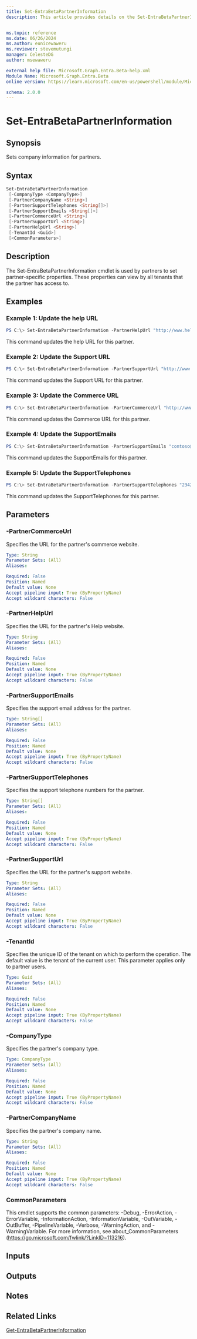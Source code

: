 ```yaml
---
title: Set-EntraBetaPartnerInformation
description: This article provides details on the Set-EntraBetaPartnerInformation command.


ms.topic: reference
ms.date: 06/26/2024
ms.author: eunicewaweru
ms.reviewer: stevemutungi
manager: CelesteDG
author: msewaweru

external help file: Microsoft.Graph.Entra.Beta-help.xml
Module Name: Microsoft.Graph.Entra.Beta
online version: https://learn.microsoft.com/en-us/powershell/module/Microsoft.Graph.Entra.Beta/Set-EntraBetaPartnerInformation

schema: 2.0.0
---
```


# Set-EntraBetaPartnerInformation

## Synopsis
Sets company information for partners.

## Syntax

```powershell
Set-EntraBetaPartnerInformation 
 [-CompanyType <CompanyType>] 
 [-PartnerCompanyName <String>]
 [-PartnerSupportTelephones <String[]>] 
 [-PartnerSupportEmails <String[]>] 
 [-PartnerCommerceUrl <String>]
 [-PartnerSupportUrl <String>] 
 [-PartnerHelpUrl <String>] 
 [-TenantId <Guid>] 
 [<CommonParameters>]
```
## Description
The Set-EntraBetaPartnerInformation cmdlet is used by partners to set partner-specific properties.
These properties can view by all tenants that the partner has access to.

## Examples

### Example 1: Update the help URL
```powershell
PS C:\> Set-EntraBetaPartnerInformation -PartnerHelpUrl "http://www.help.contoso.com"
```
This command updates the help URL for this partner.

### Example 2: Update the Support URL
```powershell
PS C:\> Set-EntraBetaPartnerInformation -PartnerSupportUrl "http://www.test1.com"
```
This command updates the Support URL for this partner.

### Example 3: Update the Commerce URL
```powershell
PS C:\> Set-EntraBetaPartnerInformation -PartnerCommerceUrl "http://www.test1.com" 
```
This command updates the Commerce URL for this partner.

### Example 4: Update the SupportEmails
```powershell
PS C:\> Set-EntraBetaPartnerInformation -PartnerSupportEmails "contoso@example.com" 
```
This command updates the SupportEmails for this partner.

### Example 5: Update the SupportTelephones
```powershell
PS C:\> Set-EntraBetaPartnerInformation -PartnerSupportTelephones "2342" -TenantId "b73cc049-a025-4441-ba3a-8826d9a68ecc"
```
This command updates the SupportTelephones for this partner.

## Parameters

### -PartnerCommerceUrl
Specifies the URL for the partner's commerce website.

```yaml
Type: String
Parameter Sets: (All)
Aliases:

Required: False
Position: Named
Default value: None
Accept pipeline input: True (ByPropertyName)
Accept wildcard characters: False
```

### -PartnerHelpUrl
Specifies the URL for the partner's Help website.

```yaml
Type: String
Parameter Sets: (All)
Aliases:

Required: False
Position: Named
Default value: None
Accept pipeline input: True (ByPropertyName)
Accept wildcard characters: False
```

### -PartnerSupportEmails
Specifies the support email address for the partner.

```yaml
Type: String[]
Parameter Sets: (All)
Aliases:

Required: False
Position: Named
Default value: None
Accept pipeline input: True (ByPropertyName)
Accept wildcard characters: False
```

### -PartnerSupportTelephones
Specifies the support telephone numbers for the partner.

```yaml
Type: String[]
Parameter Sets: (All)
Aliases:

Required: False
Position: Named
Default value: None
Accept pipeline input: True (ByPropertyName)
Accept wildcard characters: False
```

### -PartnerSupportUrl
Specifies the URL for the partner's support website.

```yaml
Type: String
Parameter Sets: (All)
Aliases:

Required: False
Position: Named
Default value: None
Accept pipeline input: True (ByPropertyName)
Accept wildcard characters: False
```

### -TenantId
Specifies the unique ID of the tenant on which to perform the operation.
The default value is the tenant of the current user.
This parameter applies only to partner users.

```yaml
Type: Guid
Parameter Sets: (All)
Aliases:

Required: False
Position: Named
Default value: None
Accept pipeline input: True (ByPropertyName)
Accept wildcard characters: False
```

### -CompanyType
Specifies the partner's company type.

```yaml
Type: CompanyType
Parameter Sets: (All)
Aliases:

Required: False
Position: Named
Default value: None
Accept pipeline input: True (ByPropertyName)
Accept wildcard characters: False
```

### -PartnerCompanyName
Specifies the partner's company name.


```yaml
Type: String
Parameter Sets: (All)
Aliases:

Required: False
Position: Named
Default value: None
Accept pipeline input: True (ByPropertyName)
Accept wildcard characters: False
```

### CommonParameters
This cmdlet supports the common parameters: -Debug, -ErrorAction, -ErrorVariable, -InformationAction, -InformationVariable, -OutVariable, -OutBuffer, -PipelineVariable, -Verbose, -WarningAction, and -WarningVariable. For more information, see about_CommonParameters (https://go.microsoft.com/fwlink/?LinkID=113216).

## Inputs

## Outputs

## Notes

## Related Links
[Get-EntraBetaPartnerInformation](Get-EntraBetaPartnerInformation.md)